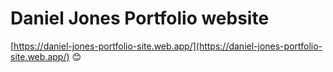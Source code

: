 # Daniel Jones Portfolio website

[https://daniel-jones-portfolio-site.web.app/](https://daniel-jones-portfolio-site.web.app/) 😊
